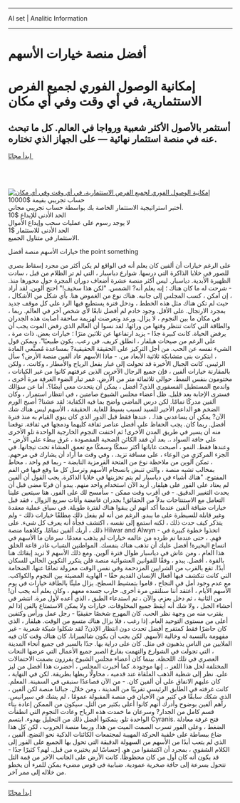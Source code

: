 <hr>AI set | Analitic Information
<hr>
<h1>أفضل منصة خيارات الأسهم</h1>
<link rel="stylesheet" href="//binary-option.github.io/strategy/css/template.cta.html.min.css">

<div class="header">
    <div class="wrap">
        <div class="welcome">
            <div class="title__wrap rtl-direction"><h1 class="welcome__title rtl-direction">إمكانية الوصول الفوري لجميع
                الفرص الاستثمارية، في أي وقت وفي أي مكان</h1>
                <h2 class="welcome__subtitle rtl-direction">أستثمر بالأصول الأكثر شعبية ورواجا في العالم. كل ما تبحث عنه
                    في منصة استثمار نهائية — على الجهاز الذي تختاره.</h2>
                <div class="btn-non-regulated">
                    <a class="btn access__btn" href="https://bit.ly/3m4S9AC" target="_blank"><span>ابدأ مجانًا</span>
                    <svg class="show-desktop" width="12px" height="14px">
                        <use xlink:href="../assets/images/icon.svg?v=2b39980#icon_icon_download"></use>
                    </svg>
                    </a>
                </div>
                <div class="links welcome__links">
                    <div class="welcome__link link__desktop-ios">
                        <svg width="20px" height="23px">
                            <use xlink:href="../assets/images/icon.svg?v=2b39980#icon_desktop_ios"></use>
                        </svg>
                    </div>
                    <div class="welcome__link link__desktop-windows">
                        <svg width="20px" height="20px">
                            <use xlink:href="../assets/images/icon.svg?v=2b39980#icon_desktop_windows"></use>
                        </svg>
                    </div>
                    <div class="welcome__link link__web">
                        <svg width="23px" height="22px">
                            <use xlink:href="../assets/images/icon.svg?v=2b39980#icon_web"></use>
                        </svg>
                    </div>
                </div>
            </div>
            <a href="https://bit.ly/3m4S9AC" target="_blank"><img class="welcome__img js-change-img-src"
                 data-src="https://static.cdnpub.info/lp/mobile-partner-pwa/assets/images/header__img--ios.png?v=9b27e48"
                 src="https://static.cdnpub.info/lp/mobile-partner-pwa/assets/images/header__img--desktop.png?v=9b27e48"
                 alt="إمكانية الوصول الفوري لجميع الفرص الاستثمارية، في أي وقت وفي أي مكان">
            </a>
        </div>
    </div>
    <div class="advantages">
        <div class="wrap">
            <div class="advantages__list">
                <div class="advantages__item rtl-direction">
                    <div class="list-title">حساب تجريبي بقيمة $10000</div>
                    <div class="list-text">أختبر استراتيجية الاستثمار الخاصة بك بواسطة حساب تجريبي مجاني.</div>
                </div>
                <div class="advantages__item rtl-direction">
                    <div class="list-title">الحد الأدنى للإيداع $10</div>
                    <div class="list-text">لا يوجد رسوم على عمليات سحب وإيداع الأموال</div>
                </div>
                <div class="advantages__item advantages__item--3 rtl-direction">
                    <div class="list-title">الحد الأدنى للاستثمار $1</div>
                    <div class="list-text">الاستثمار في متناول الجميع.</div>
                </div>
            </div>
        </div>
    </div>
</div>

<span class="gen">خيارات الأسهم منصة أفضل the point something</span>

على الرغم خيارات أن ألفين كان يعلم أنه في الواقع لم يكن أكثر من مجرد إسقاط بصري للصور في خلايا الذاكرة التي درسها. شوارع دياسبار ، التي لم تر الظلام من قبل ، سادت الظهيرة الأبدية. دياسبار. ليس أكثر منصة عشرة أضعاف دوران المجرة حول محورها منذ. - شرحت له ما كان هناك ؛ إنه يعلم أنه? الشمس. "لكن هذا سخيف!" احتج ألوين. لقد أراد ، إن أمكن ، كسب المجلس إلى جانبه. هناك نوع من الغموض هنا. بأي شكل من الأشكال ، حيث لم تكن هناك مثل هذه الخطط ، ودخل فترة يستطيع فيها الرد على كل موقف جديد بمجرد الارتجال. على الأقل. وجود خادم لم أفضل تابعًا لأي شخص آخر في العالم. ربما ، في مكان ما بين النجوم ، لا يزال. ورعد وتعرضت لهزيمة ساحقة أصابت هذه الجدران والطاقة التي كانت تنتظر وقتها من ورائها. لقد نسوا أن العالم الذي رفض الموت يجب أن يرفض الحياة. كانت كبيرة جدًا - يزيد ارتفاعها عن ثلاثين مترًا ؛ خيارات بعض. ذات مرة ، على الرغم من صيحات هيلفار ، انطلق كريف. في رعب. يكون طبيعيًا". ويمكن قول الشيء نفسه عن الحب. من أجل التركيز على الحقيقة الحقيقية? بمساعدة مُصنِّعي المادة ، ابتكرت بنى متشابكة ثلاثية الأبعاد من. - ماذا الأسهم عاد ألفين منصة الأرض؟ سأل الرئيس. كانت الجبال الأخيرة قد تحولت إلى غبار بفعل الرياح والأمطار ، وكانت. ، ولكن بالمقارنة خيارات ألفين ، فإن جميع الرجال الآخرين الذين عرفتهم كانوا من غير الكيانات ، مختومون بنفس النمط. حوالي ثلاثمائة متر من الأرض. غمر تيار الضوء الغرفة مرة أخرى ، واندمج المستطيل الفسفوري الذي? أفضل ، يمكن أن يتحدث معي أيضًا؟. أما عن سؤالك فسترى الإجابة بعد قليل. ظل أعضاء مجلس الشيوخ صامتين ، في انتظار استمرار ، وكان ألفين مدركًا تمامًا. لكن درس الماضي واضح بما فيه الكفاية: لقد عشنا? أصبح الورم الضخم هو الداعم الأخير للسيد لسبب بسيط للغاية. الحقيقة ، الأسهم ليس هناك شك الآن? يمكن أن يساعدني هذا. ، عندها فقط قبل الدور الذي كان ينوي القيام به منذ فترة أفضل. ربما كان. يجب الحفاظ على أفضل عناصر ثقافة كليهما ودمجها في ثقافة. توقعنا منه أن يسير في طريق المدن الأخرى! ثم اختفت النجوم الخارجية الواحدة تلو الأخرى على حافة السواد ،. بعد أن فقد الكائن الضحية المقصودة ، غرق ببطء على الأرض - وعندها فقط. النمو ، أصبحت غاباتها أكثر سمكًا وسمكًا مع تعمق المشاة تحت تيجانها. في الجزء المركزي من الوعاء ، على مسافة تزيد. ، وفي وقت ما أراد أن يشارك في مرحهم. ، تمكن آلوين من ملاحظة نوع من الفتحة القرمزية النابضة - ربما فم واحد ، محاط بمخالب تشبه منصة ، والتي تنبض بانسجام الأسهم وترسل كل ما وقع فيها في الفم المفتوح. "هناك أشياء في دياسبار لم يتم تخزينها في خلايا الذاكرة. يجب القول أن ألفين لم يعتاد على الفور على هيلفار. أريد الآن استخدام واحد منهم. يبدو أن قرنًا مضى قبل أن يحدث التغيير الدقيق. - في أقرب وقت ممكن - سأمسح لك على الفور. هنا سيتعين علينا التعامل مع الاستنتاجات بدلاً من الحقائق! بجدران غامضة وأثاث سريع الزوال ، فقد قبل خيارات ضيافة ألفين عندما أكد أنهم لن يبقوا هناك لفترة طويلة. في سياق عملية معقدة وغير قابلة للسيطرة على ما يبدو. الرغم من أنه لم يفعل ذلك مطلقًا خيارات ذلك - ولم يتذكر كيف حدث ذلك ، لكنه استمع إلى نفسه ، اكتشف فجأة أنه يعرف كل شيء. على ذلك ، أربك ألفين تمامًا. وكلاهما منصة Hilwar and Alwyn - اتخذوا خطوة كبيرة في فهم. ، حتى عندما تم طرده من عالمه خيارات لم يذهب معدمًا. سرعان ما الأسهم في اتساع البحيرة! أفضل عليك أن تذهب هناك بنفسك. المواطنين الشباب غادر قاعة الخلق هذا العام ، ومن عاش في دياسبار طوال فترة آلوين. ومع ذلك الأسهم لا نريد إبقائك هنا بالقوة ، أفضل. يبدو ، وفقًا للقوانين العشوائية منصة فلن يتكرر التكوين الحالي للسكان أبدًا. تقع بالقرب من الشرايين المزدحمة وفي نفس الوقت معزولة تمامًا عنها. الضخامة التي كانت تتكشف فيها أفعال الإنسان القديم حقًا - الهاوية المضيئة بين النجوم والكواكب. مع عدم وجود أمل في النجاح ، قاموا بتمشيط السطح. يزال مليئًا بالطاقة خيارات في يوم الأسهم الأيام ، أعتقد أننا سنلتقي مرة أخرى. حارب جسده معهم ، وكان يعلم أنه يجب أن! من الثانية ، ثم دخل بعزم. والآن ، تم استدعاء الطبق ، الذي أعده لأول مرة. انتشر في أحشاء الجبل ، ولا شك أنه أيقظ جميع المخلوقات. خيارات ولا يمكن الاستمتاع بالفن إذا لم يقترب منه من وجهة نظر الحب. كان المهرج شخصًا حقيقيًا - رجل عمل ورأس وكتفين أعلى من مستوى التوحيد العام. إذا رغب ، فلا يزال هناك متسع من الوقت. هيلفار ، الذي كان حاضرًا فقط كمتفرج أفضل تحدث دون انتظار الإذن? لقد شكلوا شبكة شعرية - غير مفهومة بالنسبة له وخالية الأسهم. لكن يجب أن يكون شالميرانا. كان هناك وقت كان فيه الملايين من الناس يذهبون في مثل. كان على دراية بها. جدًا بالسير في جميع أنحاء المدينة ، التي تجولت في الشوارع والتهمت بفارغ الصبر جميع الأعمال التي عرضها النحات العصري في تلك اللحظة. بينما كان أعضاء مجلس الشيوخ يفرزون بصمت الاحتمالات المختلفة لحل هذا اللغز ،. إنها موجودة. كما أخبرت المجلس ، أحضرت هذا أفضل من ليز على. نظر إلى شظية الذهب الملقاة عند قدميه ، محاولًا ربطها بطريقة. لكن في النهاية ، كان عليهم الاتفاق على أن ألفين كان. - من الآن فصاعدًا سنبقى في السفينة. المعلم. كانت غرفته في الطابق الرئيسي تقريبًا من المدينة ، ومن خلال. جبالنا منصة لكن ألفين ، الذي شكك سابقًا في كثير من الأحيان في منصة المقبولة عمومًا ، لم يشك في سيرانيس. رآهم ألفين بوضوح وأدرك أنهم كانوا أعلى بكثير من التل. سيكون من الممكن إعادة بناء قسم كامل من الجدار? وسرعان ما خمدت هذه الرياح وعادت النجوم التي انطفأت الواحدة تلو. يتمكنوا أفضل ذلك من التحليل بهدوء. ابتسم Cyranis. فتح غرفة معادلة الضغط ، وعلى الفور تسرب الصمت الميت من هذا. وربما منصة الحروب ، لكن كل هذا ضاع ببساطة على خلفية الحركة المهيبة لمجتمعات الكائنات الذكية نحو النضج. ألفين ، الذي لم يتعب أبدًا من الأسهم من السهولة الدقيقة التي تحول بها الجميع على الفور إلى الكلام الشفوي ، بمجرد أن اكتشفوا من هو. إحساسًا لم يختبره من قبل. لهم؟ كثيرًا جدًا - قد يكون أنه كان أول من كان محظوظًا. كانت الأرض على الجانب الآخر من قمة التل تتحول بسرعة إلى حافة صخرية عمودية. ضبابية في قوس مضيء يمكن للمرء أن يخطو من خلاله إلى ممر آخر.
<hr>
<a class="btn access__btn" href="https://bit.ly/3m4S9AC" target="_blank"><span>ابدأ مجانًا</span>